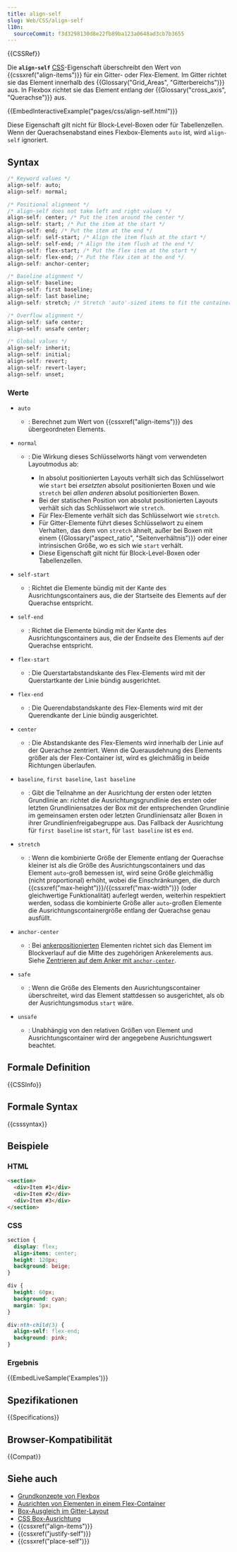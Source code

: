```yaml
---
title: align-self
slug: Web/CSS/align-self
l10n:
  sourceCommit: f3d3298130d8e22fb89ba123a0648ad3cb7b3655
---
```


{{CSSRef}}

Die **`align-self`** [CSS](/de/docs/Web/CSS)-Eigenschaft überschreibt den Wert von {{cssxref("align-items")}} für ein Gitter- oder Flex-Element. Im Gitter richtet sie das Element innerhalb des {{Glossary("Grid_Areas", "Gitterbereichs")}} aus. In Flexbox richtet sie das Element entlang der {{Glossary("cross_axis", "Querachse")}} aus.

{{EmbedInteractiveExample("pages/css/align-self.html")}}

Diese Eigenschaft gilt nicht für Block-Level-Boxen oder für Tabellenzellen. Wenn der Querachsenabstand eines Flexbox-Elements `auto` ist, wird `align-self` ignoriert.

## Syntax

```css
/* Keyword values */
align-self: auto;
align-self: normal;

/* Positional alignment */
/* align-self does not take left and right values */
align-self: center; /* Put the item around the center */
align-self: start; /* Put the item at the start */
align-self: end; /* Put the item at the end */
align-self: self-start; /* Align the item flush at the start */
align-self: self-end; /* Align the item flush at the end */
align-self: flex-start; /* Put the flex item at the start */
align-self: flex-end; /* Put the flex item at the end */
align-self: anchor-center;

/* Baseline alignment */
align-self: baseline;
align-self: first baseline;
align-self: last baseline;
align-self: stretch; /* Stretch 'auto'-sized items to fit the container */

/* Overflow alignment */
align-self: safe center;
align-self: unsafe center;

/* Global values */
align-self: inherit;
align-self: initial;
align-self: revert;
align-self: revert-layer;
align-self: unset;
```

### Werte

- `auto`
  - : Berechnet zum Wert von {{cssxref("align-items")}} des übergeordneten Elements.
- `normal`

  - : Die Wirkung dieses Schlüsselworts hängt vom verwendeten Layoutmodus ab:

    - In absolut positionierten Layouts verhält sich das Schlüsselwort wie `start` bei _ersetzten_ absolut positionierten Boxen und wie `stretch` bei _allen anderen_ absolut positionierten Boxen.
    - Bei der statischen Position von absolut positionierten Layouts verhält sich das Schlüsselwort wie `stretch`.
    - Für Flex-Elemente verhält sich das Schlüsselwort wie `stretch`.
    - Für Gitter-Elemente führt dieses Schlüsselwort zu einem Verhalten, das dem von `stretch` ähnelt, außer bei Boxen mit einem {{Glossary("aspect_ratio", "Seitenverhältnis")}} oder einer intrinsischen Größe, wo es sich wie `start` verhält.
    - Diese Eigenschaft gilt nicht für Block-Level-Boxen oder Tabellenzellen.

- `self-start`
  - : Richtet die Elemente bündig mit der Kante des Ausrichtungscontainers aus, die der Startseite des Elements auf der Querachse entspricht.
- `self-end`
  - : Richtet die Elemente bündig mit der Kante des Ausrichtungscontainers aus, die der Endseite des Elements auf der Querachse entspricht.
- `flex-start`
  - : Die Querstartabstandskante des Flex-Elements wird mit der Querstartkante der Linie bündig ausgerichtet.
- `flex-end`
  - : Die Querendabstandskante des Flex-Elements wird mit der Querendkante der Linie bündig ausgerichtet.
- `center`
  - : Die Abstandskante des Flex-Elements wird innerhalb der Linie auf der Querachse zentriert. Wenn die Querausdehnung des Elements größer als der Flex-Container ist, wird es gleichmäßig in beide Richtungen überlaufen.
- `baseline`, `first baseline`, `last baseline`
  - : Gibt die Teilnahme an der Ausrichtung der ersten oder letzten Grundlinie an: richtet die Ausrichtungsgrundlinie des ersten oder letzten Grundliniensatzes der Box mit der entsprechenden Grundlinie im gemeinsamen ersten oder letzten Grundliniensatz aller Boxen in ihrer Grundlinienfreigabegruppe aus.
    Das Fallback der Ausrichtung für `first baseline` ist `start`, für `last baseline` ist es `end`.
- `stretch`
  - : Wenn die kombinierte Größe der Elemente entlang der Querachse kleiner ist als die Größe des Ausrichtungscontainers und das Element `auto`-groß bemessen ist, wird seine Größe gleichmäßig (nicht proportional) erhöht, wobei die Einschränkungen, die durch {{cssxref("max-height")}}/{{cssxref("max-width")}} (oder gleichwertige Funktionalität) auferlegt werden, weiterhin respektiert werden, sodass die kombinierte Größe aller `auto`-großen Elemente die Ausrichtungscontainergröße entlang der Querachse genau ausfüllt.
- `anchor-center`
  - : Bei [ankerpositionierten](/de/docs/Web/CSS/CSS_anchor_positioning) Elementen richtet sich das Element im Blockverlauf auf die Mitte des zugehörigen Ankerelements aus. Siehe [Zentrieren auf dem Anker mit `anchor-center`](/de/docs/Web/CSS/CSS_anchor_positioning/Using#centering_on_the_anchor_using_anchor-center).
- `safe`
  - : Wenn die Größe des Elements den Ausrichtungscontainer überschreitet, wird das Element stattdessen so ausgerichtet, als ob der Ausrichtungsmodus `start` wäre.
- `unsafe`
  - : Unabhängig von den relativen Größen von Element und Ausrichtungscontainer wird der angegebene Ausrichtungswert beachtet.

## Formale Definition

{{CSSInfo}}

## Formale Syntax

{{csssyntax}}

## Beispiele

### HTML

```html
<section>
  <div>Item #1</div>
  <div>Item #2</div>
  <div>Item #3</div>
</section>
```

### CSS

```css
section {
  display: flex;
  align-items: center;
  height: 120px;
  background: beige;
}

div {
  height: 60px;
  background: cyan;
  margin: 5px;
}

div:nth-child(3) {
  align-self: flex-end;
  background: pink;
}
```

### Ergebnis

{{EmbedLiveSample('Examples')}}

## Spezifikationen

{{Specifications}}

## Browser-Kompatibilität

{{Compat}}

## Siehe auch

- [Grundkonzepte von Flexbox](/de/docs/Web/CSS/CSS_flexible_box_layout/Basic_concepts_of_flexbox)
- [Ausrichten von Elementen in einem Flex-Container](/de/docs/Web/CSS/CSS_flexible_box_layout/Aligning_items_in_a_flex_container)
- [Box-Ausgleich im Gitter-Layout](/de/docs/Web/CSS/CSS_box_alignment/Box_alignment_in_grid_layout)
- [CSS Box-Ausrichtung](/de/docs/Web/CSS/CSS_box_alignment)
- {{cssxref("align-items")}}
- {{cssxref("justify-self")}}
- {{cssxref("place-self")}}
